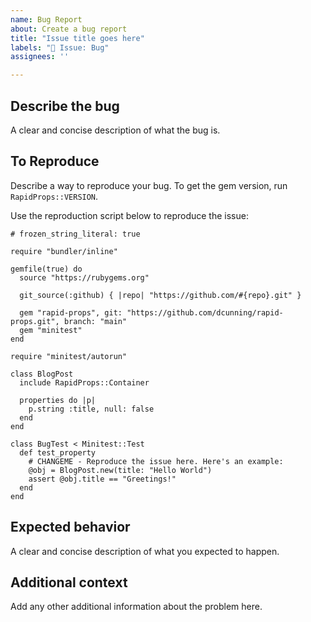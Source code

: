 ```yaml
---
name: Bug Report
about: Create a bug report
title: "Issue title goes here"
labels: "🐞 Issue: Bug"
assignees: ''

---
```


## Describe the bug
A clear and concise description of what the bug is.

## To Reproduce
Describe a way to reproduce your bug. To get the gem version, run `RapidProps::VERSION`.

Use the reproduction script below to reproduce the issue:

```
# frozen_string_literal: true

require "bundler/inline"

gemfile(true) do
  source "https://rubygems.org"

  git_source(:github) { |repo| "https://github.com/#{repo}.git" }

  gem "rapid-props", git: "https://github.com/dcunning/rapid-props.git", branch: "main"
  gem "minitest"
end

require "minitest/autorun"

class BlogPost
  include RapidProps::Container

  properties do |p|
    p.string :title, null: false
  end
end

class BugTest < Minitest::Test
  def test_property
    # CHANGEME - Reproduce the issue here. Here's an example:
    @obj = BlogPost.new(title: "Hello World")
    assert @obj.title == "Greetings!"
  end
end

```

## Expected behavior
A clear and concise description of what you expected to happen.

## Additional context
Add any other additional information about the problem here.
